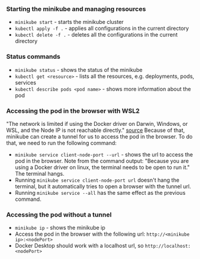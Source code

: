 ### Starting the minikube and managing resources
- ```minikube start``` - starts the minikube cluster
- ```kubectl apply -f .``` - applies all configurations in the current directory
- ```kubectl delete -f .``` - deletes all the configurations in the current directory

### Status commands
- ```minikube status``` - shows the status of the minikube
- ```kubectl get <resource>``` - lists all the resources, e.g. deployments, pods, services
- ```kubectl describe pods <pod name>``` - shows more information about the pod

### Accessing the pod in the browser with WSL2
"The network is limited if using the Docker driver on Darwin, Windows, or WSL, and the Node IP is not reachable directly." [source](https://minikube.sigs.k8s.io/docs/handbook/accessing/)
Because of that, minikube can create a tunnel for us to access the pod in the browser. To do that, we need to run the following command:
- ```minikube service client-node-port --url``` - shows the url to access the pod in the browser. Note from the command output: "Because you are using a Docker driver on linux, the terminal needs to be open to run it." The terminal hangs.
- Running ```minikube service client-node-port url``` doesn't hang the terminal, but it automatically tries to open a browser with the tunnel url.
- Running ```minikube service --all``` has the same effect as the previous command.

### Accessing the pod without a tunnel
- ```minikube ip``` - shows the minikube ip
- Access the pod in the browser with the following url: ```http://<minikube ip>:<nodePort>```
- Docker Desktop should work with a localhost url, so ```http://localhost:<nodePort>```
